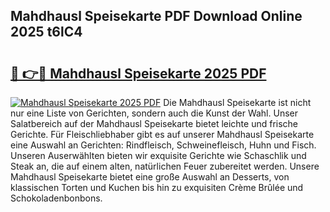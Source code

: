 ## Mahdhausl Speisekarte PDF Download Online 2025 t6lC4

# <h2><a href="http://gc6n50.nevu.top/?p=Mahdhausl+Speisekarte">🔗 👉🔴 Mahdhausl Speisekarte 2025 PDF</a></h2>

[![Mahdhausl Speisekarte 2025 PDF](https://i.imgur.com/dBaPXMq.png)](http://gc6n50.nevu.top/?p=Mahdhausl+Speisekarte)
Die Mahdhausl Speisekarte ist nicht nur eine Liste von Gerichten, sondern auch die Kunst der Wahl. Unser Salatbereich auf der Mahdhausl Speisekarte bietet leichte und frische Gerichte. Für Fleischliebhaber gibt es auf unserer Mahdhausl Speisekarte eine Auswahl an Gerichten: Rindfleisch, Schweinefleisch, Huhn und Fisch. Unseren Auserwählten bieten wir exquisite Gerichte wie Schaschlik und Steak an, die auf einem alten, natürlichen Feuer zubereitet werden. Unsere Mahdhausl Speisekarte bietet eine große Auswahl an Desserts, von klassischen Torten und Kuchen bis hin zu exquisiten Crème Brûlée und Schokoladenbonbons.
